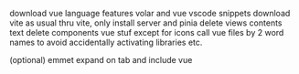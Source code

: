 download vue language features volar and vue vscode snippets
download vite as usual thru vite, only install server and pinia
delete views contents text
delete components vue stuf except for icons
call vue files by 2 word names to avoid accidentally activating libraries etc.

(optional) emmet expand on tab and include vue
